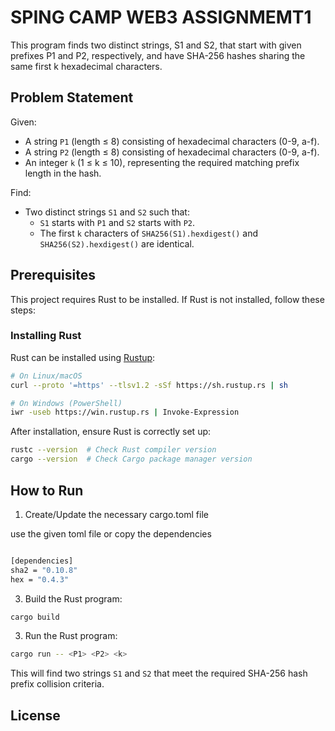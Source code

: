 
# SPING CAMP WEB3 ASSIGNMEMT1

This program finds two distinct strings, S1 and S2, that start with given prefixes P1 and P2, respectively, and have SHA-256 hashes sharing the same first k hexadecimal characters.

## Problem Statement
Given:
- A string `P1` (length ≤ 8) consisting of hexadecimal characters (0-9, a-f).
- A string `P2` (length ≤ 8) consisting of hexadecimal characters (0-9, a-f).
- An integer `k` (1 ≤ k ≤ 10), representing the required matching prefix length in the hash.

Find:
- Two distinct strings `S1` and `S2` such that:
  - `S1` starts with `P1` and `S2` starts with `P2`.
  - The first `k` characters of `SHA256(S1).hexdigest()` and `SHA256(S2).hexdigest()` are identical.

## Prerequisites
This project requires Rust to be installed. If Rust is not installed, follow these steps:

### Installing Rust
Rust can be installed using [Rustup](https://rustup.rs/):

```bash
# On Linux/macOS
curl --proto '=https' --tlsv1.2 -sSf https://sh.rustup.rs | sh

# On Windows (PowerShell)
iwr -useb https://win.rustup.rs | Invoke-Expression
```

After installation, ensure Rust is correctly set up:

```bash
rustc --version  # Check Rust compiler version
cargo --version  # Check Cargo package manager version
```

## How to Run

1. Create/Update the necessary cargo.toml file

  use the given toml file or copy the dependencies 

  ```bash
  
[dependencies]
sha2 = "0.10.8"
hex = "0.4.3"

  ```

3. Build the Rust program:

```bash
cargo build
```

3. Run the Rust program:

```bash
cargo run -- <P1> <P2> <k>
```


This will find two strings `S1` and `S2` that meet the required SHA-256 hash prefix collision criteria.

## License



